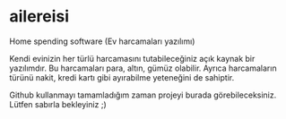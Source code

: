 # ailereisi
Home spending software (Ev harcamaları yazılımı)

Kendi evinizin her türlü harcamasını tutabileceğiniz açık kaynak bir yazılımdır. Bu harcamaları para, altın, gümüz olabilir. Ayrıca harcamaların türünü nakit, kredi kartı gibi ayırabilme yeteneğini de sahiptir.

Github kullanmayı tamamladığım zaman projeyi burada görebileceksiniz. Lütfen sabırla bekleyiniz ;)
